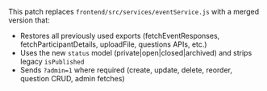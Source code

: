This patch replaces `frontend/src/services/eventService.js` with a merged version that:
- Restores all previously used exports (fetchEventResponses, fetchParticipantDetails, uploadFile, questions APIs, etc.)
- Uses the new `status` model (private|open|closed|archived) and strips legacy `isPublished`
- Sends `?admin=1` where required (create, update, delete, reorder, question CRUD, admin fetches)